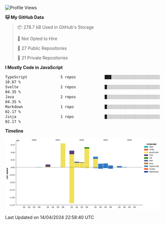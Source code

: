 <!--START_SECTION:waka-->
![Profile Views](http://img.shields.io/badge/Profile%20Views-0-blue)

**🐱 My GitHub Data** 

> 📦 278.7 kB Used in GitHub's Storage 
 > 
> 🚫 Not Opted to Hire
 > 
> 📜 27 Public Repositories 
 > 
> 🔑 21 Private Repositories 
 > 
**I Mostly Code in JavaScript** 

```text
TypeScript               5 repos             ███░░░░░░░░░░░░░░░░░░░░░░   10.87 % 
Svelte                   2 repos             █░░░░░░░░░░░░░░░░░░░░░░░░   04.35 % 
Java                     2 repos             █░░░░░░░░░░░░░░░░░░░░░░░░   04.35 % 
Markdown                 1 repo              █░░░░░░░░░░░░░░░░░░░░░░░░   02.17 % 
Jinja                    1 repo              █░░░░░░░░░░░░░░░░░░░░░░░░   02.17 % 
```



**Timeline**

![Lines of Code chart](https://raw.githubusercontent.com/Piilu/Piilu/main/assets/bar_graph.png)


 Last Updated on 14/04/2024 22:58:40 UTC
<!--END_SECTION:waka-->